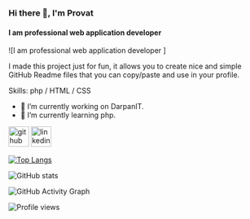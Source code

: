 ### Hi there 👋, I'm Provat
#### I am professional web application developer 
![I am professional web application developer ]

I made this project just for fun, it allows you to create nice and simple GitHub Readme files that you can copy/paste and use in your profile.

Skills: php / HTML / CSS

- 🔭 I’m currently working on DarpanIT. 
- 🌱 I’m currently learning php. 


[<img src='https://cdn.jsdelivr.net/npm/simple-icons@3.0.1/icons/github.svg' alt='github' height='40'>](https://github.com/https://github.com/Provat-14)  [<img src='https://cdn.jsdelivr.net/npm/simple-icons@3.0.1/icons/linkedin.svg' alt='linkedin' height='40'>](https://www.linkedin.com/in/https://www.linkedin.com/in/ashikur-rahman-provat-14110131//)  

[![Top Langs](https://github-readme-stats.vercel.app/api/top-langs/?username=https://github.com/Provat-14)](https://github.com/anuraghazra/github-readme-stats)

![GitHub stats](https://github-readme-stats.vercel.app/api?username=https://github.com/Provat-14&show_icons=true)  

![GitHub Activity Graph](https://activity-graph.herokuapp.com/graph?username=https://github.com/Provat-14)  

![Profile views](https://gpvc.arturio.dev/https://github.com/Provat-14)  

